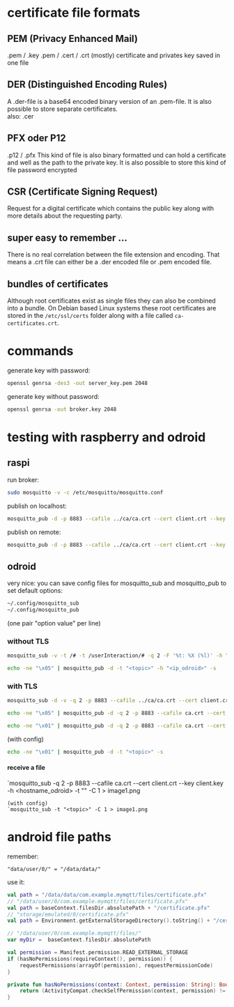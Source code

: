 
# certificate file formats

## PEM (Privacy Enhanced Mail)
.pem / .key
.pem / .cert / .crt 
(mostly) certificate and privates key saved in one file
 
## DER (Distinguished Encoding Rules)
A .der-file is a base64 encoded binary version of an .pem-file. It is also possible to store separate certificates.  
also: .cer

## PFX oder P12
.p12 / .pfx
This kind of file is also binary formatted und can hold a certificate and well as the path to the private key. It is also possible to store this kind of file password encrypted

## CSR (Certificate Signing Request)
Request for a digital certificate which contains the public key along with more details about the requesting party.

## super easy to remember ...
There is no real correlation between the file extension and encoding. That means a .crt file can either be a .der encoded file or .pem encoded file.

## bundles of certificates
Although root certificates exist as single files they can also be combined into a bundle. On Debian based Linux systems these root certificates are stored in the `/etc/ssl/certs` folder along with a file called `ca-certificates.crt`.


# commands
generate key with password:
```sh
openssl genrsa -des3 -out server_key.pem 2048
```
generate key without password:
```sh
openssl genrsa -out broker.key 2048
```

# testing with raspberry and odroid

## raspi
run broker:
```sh
sudo mosquitto -v -c /etc/mosquitto/mosquitto.conf
```

publish on localhost:
```sh
mosquitto_pub -d -p 8883 --cafile ../ca/ca.crt --cert client.crt --key client.key -h localhost -m hello -t <topic>
```

publish on remote:
```sh
mosquitto_pub -d -p 8883 --cafile ../ca/ca.crt --cert client.crt --key client.key -h <hostname_raspi> -m hello -t <topic>
```


## odroid
very nice: you can save config files for mosquitto_sub and mosquitto_pub to set default options:
```sh
~/.config/mosquitto_sub
~/.config/mosquitto_pub
```
(one pair "option value" per line)  

### without TLS
```sh
mosquitto_sub -v -t /# -t /userInteraction/# -q 2 -F '%t: %X (%l)' -h "<ip_odroid>"
```
 
```sh
echo -ne "\x05" | mosquitto_pub -d -t "<topic>" -h "<ip_odroid>" -s
```

### with TLS
```sh
mosquitto_sub -d -v -q 2 -p 8883 --cafile ../ca/ca.crt --cert client.crt --key client.key -h <hostname_odroid> -t "/#" -F '%t: %X (%l)'
```

```sh
echo -ne "\x05" | mosquitto_pub -d -q 2 -p 8883 --cafile ca.crt --cert client.crt --key client.key -h <hostname_odroid> -t "<topic>" -s
```

```sh
echo -ne "\x01" | mosquitto_pub -d -q 2 -p 8883 --cafile ca.crt --cert client.crt --key client.key -h <hostname_odroid> -t "<topic>" -s
```
(with config)

```sh
echo -ne "\x01" | mosquitto_pub -d -t "<topic>" -s
```

#### receive a file
`mosquitto_sub -q 2 -p 8883 --cafile ca.crt --cert client.crt --key client.key -h <hostname_odroid> -t "<topic>" -C 1 > image1.png
```
(with config)  
`mosquitto_sub -t "<topic>" -C 1 > image1.png
```



# android file paths
remember:
```
"data/user/0/" = "/data/data/"
```

use it:
```kotlin
val path = "/data/data/com.example.mymqtt/files/certificate.pfx"
// "/data/user/0/com.example.mymqtt/files/certificate.pfx"
val path = baseContext.filesDir.absolutePath + "/certificate.pfx"
// "storage/emulated/0/certificate.pfx"
val path = Environment.getExternalStorageDirectory().toString() + "/certificate.pfx" 

// "/data/user/0/com.example.mymqtt/files/"
var myDir =  baseContext.filesDir.absolutePath

val permission = Manifest.permission.READ_EXTERNAL_STORAGE
if (hasNoPermissions(requireContext(), permission)) {
    requestPermissions(arrayOf(permission), requestPermissionCode)
}

private fun hasNoPermissions(context: Context, permission: String): Boolean {
    return (ActivityCompat.checkSelfPermission(context, permission) != PackageManager.PERMISSION_GRANTED)
}
```